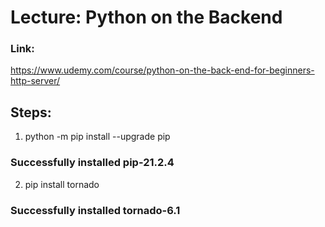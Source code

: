 # Lecture: Python on the Backend

### Link: 
https://www.udemy.com/course/python-on-the-back-end-for-beginners-http-server/

## Steps:
1. python -m pip install --upgrade pip
### Successfully installed pip-21.2.4
2. pip install tornado
### Successfully installed tornado-6.1

